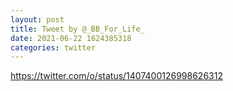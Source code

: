 ```yaml
--- 
layout: post 
title: Tweet by @_BB_For_Life_ 
date: 2021-06-22 1624385318 
categories: twitter 
--- 
```

https://twitter.com/o/status/1407400126998626312